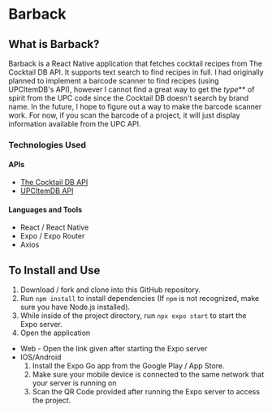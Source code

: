 Barback
======

What is Barback?
------
Barback is a React Native application that fetches cocktail recipes from The Cocktail DB API. It supports text search to find recipes in full.
I had originally planned to implement a barcode scanner to find recipes (using UPCItemDB's API), however I cannot find a great way to get the _type_** of spirit
from the UPC code since the Cocktail DB doesn't search by brand name. In the future, I hope to figure out a way to make the barcode scanner work. For now, if you scan the
barcode of a project, it will just display information available from the UPC API.

### Technologies Used
#### APIs
* [The Cocktail DB API](https://www.thecocktaildb.com/api.php)
* [UPCItemDB API](https://devs.upcitemdb.com/)

#### Languages and Tools
* React / React Native
* Expo / Expo Router
* Axios

To Install and Use
------
1. Download / fork and clone into this GitHub repository.
2. Run `npm install` to install dependencies (If `npm` is not recognized, make sure you have Node.js installed).
3. While inside of the project directory, run `npx expo start` to start the Expo server.
4. Open the application
  * Web - Open the link given after starting the Expo server
  * IOS/Android
    1. Install the Expo Go app from the Google Play / App Store.
    2. Make sure your mobile device is connected to the same network that your server is running on
    3. Scan the QR Code provided after running the Expo server to access the project.